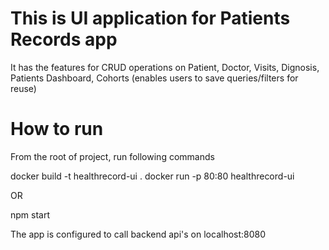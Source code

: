 # This is UI application for Patients Records app

It has the features for CRUD operations on Patient, Doctor, Visits, Dignosis, Patients Dashboard, Cohorts (enables users to save queries/filters for reuse)

# How to run

From the root of project, run following commands

docker build -t healthrecord-ui . 
docker run -p 80:80 healthrecord-ui

OR

npm start

The app is configured to call backend api's on localhost:8080


